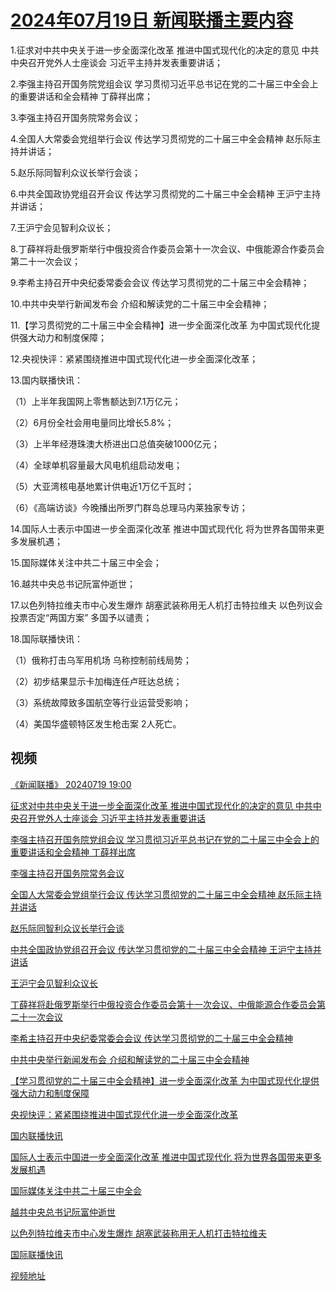 # [2024年07月19日 新闻联播主要内容](https://tv.cctv.com/lm/xwlb/day/20240719.shtml)

1.征求对中共中央关于进一步全面深化改革 推进中国式现代化的决定的意见 中共中央召开党外人士座谈会 习近平主持并发表重要讲话；

2.李强主持召开国务院党组会议 学习贯彻习近平总书记在党的二十届三中全会上的重要讲话和全会精神 丁薛祥出席；

3.李强主持召开国务院常务会议；

4.全国人大常委会党组举行会议 传达学习贯彻党的二十届三中全会精神 赵乐际主持并讲话；

5.赵乐际同智利众议长举行会谈；

6.中共全国政协党组召开会议 传达学习贯彻党的二十届三中全会精神 王沪宁主持并讲话；

7.王沪宁会见智利众议长；

8.丁薛祥将赴俄罗斯举行中俄投资合作委员会第十一次会议、中俄能源合作委员会第二十一次会议；

9.李希主持召开中央纪委常委会会议 传达学习贯彻党的二十届三中全会精神；

10.中共中央举行新闻发布会 介绍和解读党的二十届三中全会精神；

11.【学习贯彻党的二十届三中全会精神】进一步全面深化改革 为中国式现代化提供强大动力和制度保障；

12.央视快评：紧紧围绕推进中国式现代化进一步全面深化改革；

13.国内联播快讯：

（1）上半年我国网上零售额达到7.1万亿元；

（2）6月份全社会用电量同比增长5.8%；

（3）上半年经港珠澳大桥进出口总值突破1000亿元；

（4）全球单机容量最大风电机组启动发电；

（5）大亚湾核电基地累计供电近1万亿千瓦时；

（6）《高端访谈》今晚播出所罗门群岛总理马内莱独家专访；

14.国际人士表示中国进一步全面深化改革 推进中国式现代化 将为世界各国带来更多发展机遇；

15.国际媒体关注中共二十届三中全会；

16.越共中央总书记阮富仲逝世；

17.以色列特拉维夫市中心发生爆炸 胡塞武装称用无人机打击特拉维夫 以色列议会投票否定“两国方案” 多国予以谴责；

18.国际联播快讯：

（1）俄称打击乌军用机场 乌称控制前线局势；

（2）初步结果显示卡加梅连任卢旺达总统；

（3）系统故障致多国航空等行业运营受影响；

（4）美国华盛顿特区发生枪击案 2人死亡。

## 视频

[《新闻联播》 20240719 19:00](https://tv.cctv.com/2024/07/19/VIDEcy1KxKi3Rm5yxGVx6TAk240719.shtml)

[征求对中共中央关于进一步全面深化改革 推进中国式现代化的决定的意见 中共中央召开党外人士座谈会 习近平主持并发表重要讲话](https://tv.cctv.com/2024/07/19/VIDErN1qgdkT1Nr5rQuLwxeH240719.shtml)

[李强主持召开国务院党组会议 学习贯彻习近平总书记在党的二十届三中全会上的重要讲话和全会精神 丁薛祥出席](https://tv.cctv.com/2024/07/19/VIDETRmWNB6eBcca15BoCpgS240719.shtml)

[李强主持召开国务院常务会议](https://tv.cctv.com/2024/07/19/VIDE71YN8phKcXDyQdsOlDYe240719.shtml)

[全国人大常委会党组举行会议 传达学习贯彻党的二十届三中全会精神 赵乐际主持并讲话](https://tv.cctv.com/2024/07/19/VIDEWR13pi3Tdyq3kYo1zIxt240719.shtml)

[赵乐际同智利众议长举行会谈](https://tv.cctv.com/2024/07/19/VIDE0AqYWRzCflumq1CoMQj6240719.shtml)

[中共全国政协党组召开会议 传达学习贯彻党的二十届三中全会精神 王沪宁主持并讲话](https://tv.cctv.com/2024/07/19/VIDE3Fl1mFaFNZPXGqGju1a1240719.shtml)

[王沪宁会见智利众议长](https://tv.cctv.com/2024/07/19/VIDEQjfdxfiLoJP04qW9OxCX240719.shtml)

[丁薛祥将赴俄罗斯举行中俄投资合作委员会第十一次会议、中俄能源合作委员会第二十一次会议](https://tv.cctv.com/2024/07/19/VIDEon1kNbyWB7Ma3qvLzb90240719.shtml)

[李希主持召开中央纪委常委会会议 传达学习贯彻党的二十届三中全会精神](https://tv.cctv.com/2024/07/19/VIDEZVKV4NrLIBgP7jtySImY240719.shtml)

[中共中央举行新闻发布会 介绍和解读党的二十届三中全会精神](https://tv.cctv.com/2024/07/19/VIDEWEhfyFbryzxC2CNWQjw1240719.shtml)

[【学习贯彻党的二十届三中全会精神】进一步全面深化改革 为中国式现代化提供强大动力和制度保障](https://tv.cctv.com/2024/07/19/VIDECqSqlBzy9FXacOrPvMQN240719.shtml)

[央视快评：紧紧围绕推进中国式现代化进一步全面深化改革](https://tv.cctv.com/2024/07/19/VIDEHUbikplXJAK8GbwrYTtW240719.shtml)

[国内联播快讯](https://tv.cctv.com/2024/07/19/VIDEo3alVwKAT1hzYYrqkJLv240719.shtml)

[国际人士表示中国进一步全面深化改革 推进中国式现代化 将为世界各国带来更多发展机遇](https://tv.cctv.com/2024/07/19/VIDERKGldof7TMQSaHSdMyBC240719.shtml)

[国际媒体关注中共二十届三中全会](https://tv.cctv.com/2024/07/19/VIDEuSWg12RtyoEt1Y0jIyY6240719.shtml)

[越共中央总书记阮富仲逝世](https://tv.cctv.com/2024/07/19/VIDE5735uU8x9wjwwJeGRDtV240719.shtml)

[以色列特拉维夫市中心发生爆炸 胡塞武装称用无人机打击特拉维夫](https://tv.cctv.com/2024/07/19/VIDEfJo9JAdVngo0rjiTStUH240719.shtml)

[国际联播快讯](https://tv.cctv.com/2024/07/19/VIDERvDvwveZ5ttT27v91Yw6240719.shtml)

[视频地址](https://tv.cctv.com/lm/xwlb/day/20240719.shtml) 


